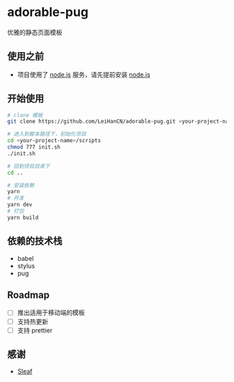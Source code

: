 # adorable-pug
优雅的静态页面模板

## 使用之前
- 项目使用了 [node.js](https://nodejs.org/zh-cn/) 服务，请先提前安装 [node.js](https://nodejs.org/zh-cn/)

## 开始使用
```bash 
# clone 模板
git clone https://github.com/LeiHanCN/adorable-pug.git <your-project-name>

# 进入到脚本路径下，初始化项目
cd <your-project-name>/scripts
chmod 777 init.sh
./init.sh

# 回到项目目录下
cd ..

# 安装依赖
yarn 
# 开发
yarn dev
# 打包
yarn build
```

## 依赖的技术栈
- babel
- stylus
- pug

## Roadmap
- [ ] 推出适用于移动端的模板
- [ ] 支持热更新
- [ ] 支持 prettier

## 感谢
- [Sleaf](https://github.com/Sleaf)